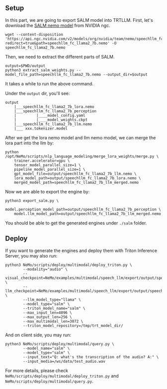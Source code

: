## Setup
In this part, we are going to export SALM model into TRTLLM.
First, let's download the [SALM nemo model](https://catalog.ngc.nvidia.com/orgs/nvidia/teams/nemo/models/speechllm_fc_llama2_7b/) from NVIDIA ngc.

```
wget --content-disposition 'https://api.ngc.nvidia.com/v2/models/org/nvidia/team/nemo/speechllm_fc_llama2_7b/1.23.1/files?redirect=true&path=speechllm_fc_llama2_7b.nemo' -O speechllm_fc_llama2_7b.nemo
```

Then, we need to extract the different parts of SALM.
```
output=$PWD/output
python3 extract_salm_weights.py --model_file_path=speechllm_fc_llama2_7b.nemo --output_dir=$output
```
It takes a while to run the above command.

Under the `output` dir, you'll see:
```
output
    |___speechllm_fc_llama2_7b_lora.nemo
    |___speechllm_fc_llama2_7b_perception
    |         |____model_config.yaml
    |         |____model_weights.ckpt
    |___speechllm_fc_llama2_7b_llm.nemo
    |___ xxx.tokenizer.model
```

After we get the lora nemo model and llm nemo model, we can merge the lora part into the llm by:
```
python /opt/NeMo/scripts/nlp_language_modeling/merge_lora_weights/merge.py \
    trainer.accelerator=gpu \
    tensor_model_parallel_size=1 \
    pipeline_model_parallel_size=1 \
    gpt_model_file=output/speechllm_fc_llama2_7b_llm.nemo \
    lora_model_path=output/speechllm_fc_llama2_7b_lora.nemo \
    merged_model_path=speechllm_fc_llama2_7b_llm_merged.nemo
```

Now we are able to export the engine by:
```
python3 export_salm.py \
    model.perception_model_path=output/speechllm_fc_llama2_7b_perception \
    model.llm_model_path=output/speechllm_fc_llama2_7b_llm_merged.nemo
```

You should be able to get the generated engines under `./salm` folder.

## Deploy
If you want to generate the engines and deploy them with Triton Inference Server, you may also run:

```
python3 NeMo/scripts/deploy/multimodal/deploy_triton.py \
        --modality="audio" \
        --visual_checkpoint=NeMo/examples/multimodal/speech_llm/export/output/speechllm_fc_llama2_7b_perception \
        --llm_checkpoint=NeMo/examples/multimodal/speech_llm/export/output/speechllm_fc_llama2_7b_llm_merged.nemo \
        --llm_model_type="llama" \
        --model_type="salm" \
        --triton_model_name="salm" \
        --max_input_len=4096 \
        --max_output_len=256 \
        --max_multimodal_len=3072 \
        --triton_model_repository=/tmp/trt_model_dir/
```

And on client side, you may run:
```
python3 NeMo/scripts/deploy/multimodal/query.py \
        --model_name="salm" \
        --model_type="salm" \
        --input_text="Q: what's the transcription of the audio? A:" \
        --input_media=/ws/data/test_audio.wav
```

For more details, please check `NeMo/scripts/deploy/multimodal/deploy_triton.py` and ` NeMo/scripts/deploy/multimodal/query.py`.